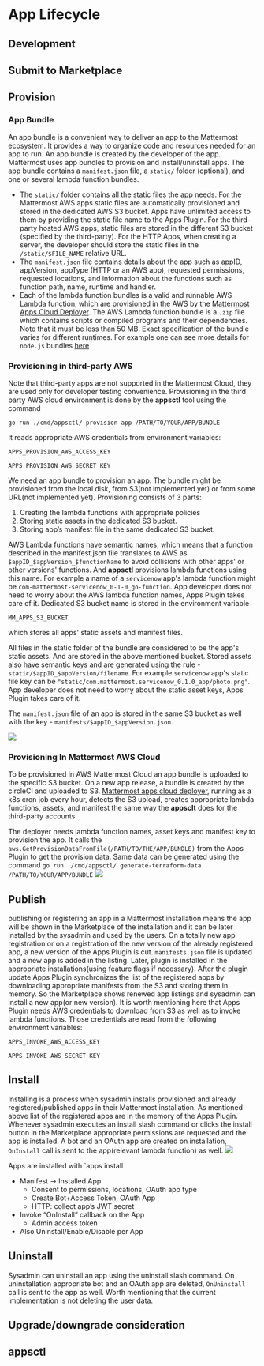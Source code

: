 # App Lifecycle
## Development
## Submit to Marketplace
## Provision
### App Bundle
An app bundle is a convenient way to deliver an app to the Mattermost ecosystem. It provides a way to organize code and resources needed for an app to run. An app bundle is created by the developer of the app. Mattermost uses app bundles to provision and install/uninstall apps. 
The app bundle contains a `manifest.json` file, a `static/` folder (optional), and one or several lambda function bundles.
- The `static/` folder contains all the static files the app needs. For the Mattermost AWS apps static files are automatically provisioned and stored in the dedicated AWS S3 bucket.
Apps have unlimited access to them by providing the static file name to the Apps Plugin. For the third-party hosted AWS apps, static files are stored in the different S3 bucket (specified by the third-party). For the HTTP Apps, when creating a server, the developer should store the static files in the `/static/$FILE_NAME` relative URL.
- The `manifest.json` file contains details about the app such as appID, appVersion, appType (HTTP or an AWS app), requested permissions, requested locations, and information about the  functions such as function path, name, runtime and handler.
- Each of the lambda function bundles is a valid and runnable AWS Lambda function, which are provisioned in the AWS by the [Mattermost Apps Cloud Deployer](https://github.com/mattermost/mattermost-apps-cloud-deployer).
The AWS Lambda function bundle is a `.zip` file which contains scripts or compiled programs and their dependencies. Note that it must be less than 50 MB. 
Exact specification of the bundle varies for different runtimes. For example one can see more details for `node.js` bundles [here](https://docs.aws.amazon.com/lambda/latest/dg/nodejs-package.html) 

### Provisioning in third-party AWS
Note that third-party apps are not supported in the Mattermost Cloud, they are used only for developer testing convenience.
Provisioning in the third party AWS cloud environment is done by the **appsctl** tool using the command

`go run ./cmd/appsctl/ provision app /PATH/TO/YOUR/APP/BUNDLE`

It reads appropriate AWS credentials from environment variables:

`APPS_PROVISION_AWS_ACCESS_KEY`

`APPS_PROVISION_AWS_SECRET_KEY`

We need an app bundle to provision an app. The bundle might be provisioned from the local disk, from S3(not implemented yet) or from some URL(not implemented yet). Provisioning consists of 3 parts:

1. Creating the lambda functions with appropriate policies
2. Storing static assets in the dedicated S3 bucket.
3. Storing app’s manifest file in the same dedicated S3 bucket.

AWS Lambda functions have semantic names, which means that a function described in the manifest.json file translates to AWS as `$appID_$appVersion_$functionName` to avoid collisions with other apps' or other versions' functions. And **appsctl** provisions lambda functions using this name. For example a name of a `servicenow` app's lambda function might be `com-mattermost-servicenow_0-1-0_go-function`. App developer does not need to worry about the AWS lambda function names, Apps Plugin takes care of it.
Dedicated S3 bucket name is stored in the environment variable 

`MM_APPS_S3_BUCKET`

which stores all apps' static assets and manifest files. 


All files in the static folder of the bundle are considered to be the app's static assets. And are stored in the above mentioned bucket. Stored assets also have semantic keys and are generated using the rule - `static/$appID_$appVersion/filename`. For example `servicenow` app's static file key can be `"static/com.mattermost.servicenow_0.1.0_app/photo.png"`. App developer does not need to worry about the static asset keys, Apps Plugin takes care of it.


The `manifest.json` file of an app is stored in the same S3 bucket as well with the key - `manifests/$appID_$appVersion.json`.

![](imgs/provisioning-in-3rd-party-aws.png)

### Provisioning In Mattermost AWS Cloud
To be provisioned in AWS Mattermost Cloud an app bundle is uploaded to the specific S3 bucket. On a new app release, a bundle is created by the circleCI and uploaded to S3. [Mattermost apps cloud deployer](https://github.com/mattermost/mattermost-apps-cloud-deployer), running as a k8s cron job every hour, detects the S3 upload, creates appropriate lambda functions, assets, and manifest the same way the **appsclt** does for the third-party accounts. 

The deployer needs lambda function names, asset keys and manifest key to provision the app. It calls the `aws.GetProvisionDataFromFile(/PATH/TO/THE/APP/BUNDLE)` from the Apps Plugin to get the provision data. Same data can be generated using the command
`go run ./cmd/appsctl/ generate-terraform-data /PATH/TO/YOUR/APP/BUNDLE` 
![](imgs/provisioning-in-mm-aws.png)


## Publish
publishing or registering an app in a Mattermost installation means the app will be shown in the Marketplace of the installation and it can be later installed by the sysadmin and used by the users. On a totally new app registration or on a registration of the new version of the already registered app, a new version of the Apps Plugin is cut. `manifests.json` file is updated and a new app is added in the listing. Later, plugin is installed in the appropriate installations(using feature flags if necessary). After the plugin update Apps Plugin synchronizes the list of the registered apps by downloading appropriate manifests from the S3 and storing them in memory. So the Marketplace shows renewed app listings and sysadmin can install a new app(or new version).
It is worth mentioning here that Apps Plugin needs AWS credentials to download from S3 as well as to invoke lambda functions. Those credentials are read from the following environment variables:

`APPS_INVOKE_AWS_ACCESS_KEY`

`APPS_INVOKE_AWS_SECRET_KEY`


## Install
Installing is a process when sysadmin installs provisioned and already registered/published apps in their Mattermost installation. As mentioned above list of the registered apps are in the memory of the Apps Plugin. Whenever sysadmin executes an install slash command or clicks the install button in the Marketplace appropriate permissions are requested and the app is installed. A bot and an OAuth app are created on installation, `OnInstall` call is sent to the app(relevant lambda function) as well.
![](imgs/install-mm-aws-app.png)



Apps are installed with `apps install 
- Manifest -> Installed App
  - Consent to permissions, locations, OAuth app type
  - Create Bot+Access Token, OAuth App
  - HTTP: collect app’s JWT secret
- Invoke “OnInstall” callback on the App
  - Admin access token
- Also Uninstall/Enable/Disable per App

## Uninstall
Sysadmin can uninstall an app using the uninstall slash command. On uninstallation appropriate bot and an OAuth app are deleted, `OnUninstall` call is sent to the app as well. Worth mentioning that the current implementation is not deleting the user data.

## Upgrade/downgrade consideration
## appsctl 
